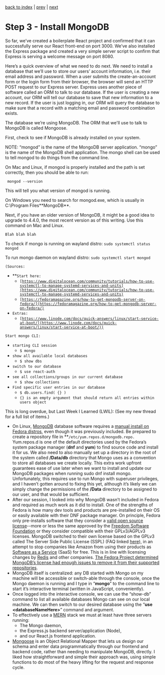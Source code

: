 [back to index](/README.md) | [prev](/docs/2.md) | [next](/docs/4.md)

# Step 3 - Install MongoDB

So far, we’ve created a boilerplate React project and confirmed that it can successfully serve our React front-end on port 3000. We’ve also installed the Express package and created a very simple server script to confirm that Express is serving a welcome message on port 8080.

Here’s a quick overview of what we need to do next. We need to install a database that we’ll use to store our users’ account information, i.e. their email address and password. When a user submits the create-an-account form or the login form from their browser, the browser will send an HTTP POST request to our Express server. Express uses another piece of software called an ORM to talk to our database. If the user is creating a new account, our ORM will tell our database to save that new information to a new record. If the user is just logging in, our ORM will query the database to make sure that a record with a matching email and password combination exists.

The database we’re using MongoDB. The ORM that we'll use to talk to MongoDB is called Mongoose.

First, check to see if MongoDB is already installed on your system. 

NOTE: “mongod” is the name of the MongoDB server application. “mongo” is the name of the MongoDB shell application. The mongo shell can be used to tell mongod to do things from the command line.

On Mac and Linux, if mongod is properly installed and the path is set correctly, then you should be able to run:

```
 mongod --version
```

This will tell you what version of mongod is running.

On Windows you need to search for mongod.exe, which is usually in C:\Program Files\*\*MongoDB\*\*\.

Next, if you have an older version of MongoDB, it might be a good idea to upgrade to 4.4.0, the most recent version as of this writing. Use this command on Mac and Linux.

```
Blah blah blah
```

To check if mongo is running on wayland distro: `sudo systemctl status mongod`

To run mongo daemon on wayland distro: `sudo systemctl start mongod`

```
(Sources:

```

-   \*\*<code>Start here:</code></strong>
    -   <code>[https://www.digitalocean.com/community/tutorials/how-to-use-systemctl-to-manage-systemd-services-and-units](https://www.digitalocean.com/community/tutorials/how-to-use-systemctl-to-manage-systemd-services-and-units) </code>
    -   <code>[https://fedoramagazine.org/how-to-get-mongodb-server-on-fedora/](https://fedoramagazine.org/how-to-get-mongodb-server-on-fedora/)</code>
-   <code>Extras:</code>
    -   <code>[https://www.linode.com/docs/quick-answers/linux/start-service-at-boot/](https://www.linode.com/docs/quick-answers/linux/start-service-at-boot/))</code>

```
Start mongo CLI:

```

-   `starting CLI session`
    -   `$ mongo`
-   `show all available local databases`
    -   `$ show dbs `
-   `switch to our database`
    -   `$ use react-auth `
-   `see all collections/groups in our current database`
    -   `$ show collections`
-   `Find specific user entries in our database`
    -   `$ db.users.find( {} ) `
    -   `{} is an empty argument that should return all entries within users object`

This is long overdue, but Last Week I Learned (LWIL): (See my new thread for a full list of items.)

-   On Linux, [MongoDB](https://www.mongodb.com/) database software requires a [manual install on Fedora distros](https://fedoramagazine.org/how-to-get-mongodb-server-on-fedora/), even though it was previously included. Be prepared to create a repository file in \*\*<code>/etc/yum.repos.d/mongodb.repo. </code>Yum.repos.d</strong> is one of the default directories used by the Fedora’s system package manager (<strong>dnf</strong> and <strong>yum</strong>) to find source code and install it for us. We also need to also manually set up a directory in the root of the system called <strong>/Data/db</strong> directory that Mongo uses as a convention to store all databases we create locally. This extra work upfront guarantees ease of use later when we want to install and update our MongoDB packages when running sudo dnf install mongo. Unfortunately, this requires use to run Mongo with superuser privileges, and I haven’t gotten around to fixing this yet, although it’s likely we can simply change the permissions of the <strong>/Data</strong> directory to be assigned to our user, and that would be sufficient.
-   After our session, I looked into why MongoDB wasn’t included in Fedora and required as much work as it did to install. One of the strengths of Fedora is how many dev tools and products are pre-installed on their OS or easily available with their DNF package manager. On principle, Fedora only pre-installs software that they consider a [valid open source license](https://opensource.org/osd)--more or less the same approved by the [Freedom Software Foundation](https://www.fsf.org/about/what-is-free-software) or they consider compatible with their GPLv3/AGPLv3 licenses. MongoDB switched to their own license based on the GPLv3 called The Server Side Public License (SSPL) (FAQ linked [here](https://www.mongodb.com/licensing/server-side-public-license/faq)), in an attempt to stop companies like Amazon from using their products as [Software as a Service](https://www.infoworld.com/article/3226386/what-is-saas-software-as-a-service-defined.html) (SaaS) for free. This is in line with licensing changes by [Redis](https://redislabs.com/blog/redis-labs-modules-license-changes/) and other companies. [The Fedora Project determined MongoDB’s license had enough issues to remove it from their supported repositories](https://lists.fedoraproject.org/archives/list/legal@lists.fedoraproject.org/thread/IQIOBOGWJ247JGKX2WD6N27TZNZZNM6C/).
-   MongoDB itself is centralized: any DB started with Mongo on my machine will be accessible or switch-able through the console, once the Mongo daemon is running and I type in “<strong>mongo</strong>” to the command line to start it’s interactive terminal (written in JavaScript, conveniently).
-   Once logged into the interactive console, we can use the “show-db” command to list all available databases Mongo can see on our local machine. We can then switch to our desired database using the “<strong>use &lt;databaseNameHere></strong>” command and argument.
-   To effectively use a [MERN](https://www.educative.io/edpresso/what-is-mern-stack) stack we must at least have three servers running:
    -   The Mongo daemon,
    -   the Express.js backend server/application (Node),
    -   and our React.js frontend application.
-   [Mongoose](https://mongoosejs.com/) is an Object Relational Mapper that lets us design our schema and enter data programmatically through our frontend and backend code, rather than needing to manipulate MongoDB, directly. I liked how straightforward and simple their approach was, using simple functions to do most of the heavy lifting for the request and response cycle.
